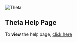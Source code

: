 ![Theta](https://alexgt1.github.io//img/logo.png)

## Theta Help Page

To **view** the help page, [click here](https://thetanewzealand.github.io/help/) 

